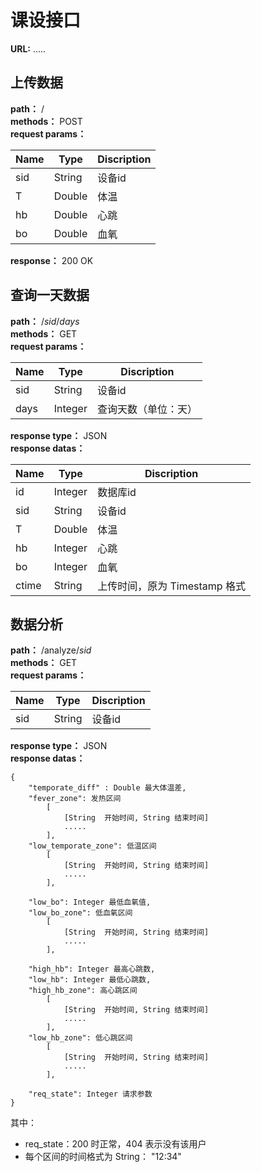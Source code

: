 # 课设接口

**URL:** .....

## 上传数据
**path：** /  
**methods：** POST  
**request params：** 


Name | Type | Discription
---|--- | ---
sid | String |设备id
T |  Double | 体温
hb | Double | 心跳
bo | Double | 血氧


**response：** 200 OK

## 查询一天数据
**path：** /*sid*/*days*  
**methods：** GET  
**request params：** 


Name | Type | Discription
---|--- | ---
sid | String |设备id
days| Integer| 查询天数（单位：天）



**response type：** JSON   
**response datas：**


Name | Type | Discription
---|--- | ---
id | Integer | 数据库id
sid | String | 设备id
T | Double | 体温
hb | Integer | 心跳
bo | Integer | 血氧
ctime | String | 上传时间，原为 Timestamp 格式


## 数据分析
**path：** /analyze/*sid*  
**methods：** GET  
**request params：** 


Name | Type | Discription
---|--- | ---
sid | String |设备id



**response type：** JSON   
**response datas：**
```
{
    "temporate_diff" : Double 最大体温差,
    "fever_zone": 发热区间 
        [
            [String  开始时间, String 结束时间] 
            .....
        ],
    "low_temporate_zone": 低温区间
        [
            [String  开始时间, String 结束时间] 
            .....
        ],
    
    "low_bo": Integer 最低血氧值,
    "low_bo_zone": 低血氧区间
        [
            [String  开始时间, String 结束时间] 
            .....
        ],
    
    "high_hb": Integer 最高心跳数,
    "low_hb": Integer 最低心跳数,
    "high_hb_zone": 高心跳区间
        [
            [String  开始时间, String 结束时间] 
            .....
        ],
    "low_hb_zone": 低心跳区间
        [
            [String  开始时间, String 结束时间] 
            .....
        ],
    
    "req_state": Integer 请求参数
}
```
其中：  
- req_state：200 时正常，404 表示没有该用户
- 每个区间的时间格式为 String： "12:34"
